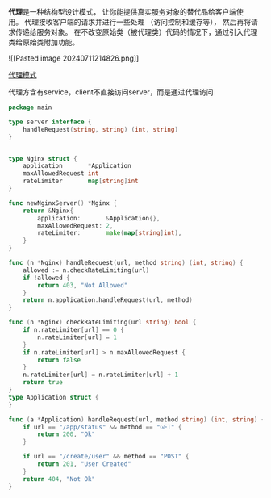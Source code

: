 
**代理**是一种结构型设计模式， 让你能提供真实服务对象的替代品给客户端使用。 代理接收客户端的请求并进行一些处理 （访问控制和缓存等）， 然后再将请求传递给服务对象。
在不改变原始类（被代理类）代码的情况下，通过引入代理类给原始类附加功能。


![[Pasted image 20240711214826.png]]

[代理模式](https://refactoringguru.cn/design-patterns/proxy)

代理方含有service，client不直接访问server，而是通过代理访问





```go
package main

type server interface {
    handleRequest(string, string) (int, string)
}


type Nginx struct {
    application       *Application
    maxAllowedRequest int
    rateLimiter       map[string]int
}

func newNginxServer() *Nginx {
    return &Nginx{
        application:       &Application{},
        maxAllowedRequest: 2,
        rateLimiter:       make(map[string]int),
    }
}

func (n *Nginx) handleRequest(url, method string) (int, string) {
    allowed := n.checkRateLimiting(url)
    if !allowed {
        return 403, "Not Allowed"
    }
    return n.application.handleRequest(url, method)
}

func (n *Nginx) checkRateLimiting(url string) bool {
    if n.rateLimiter[url] == 0 {
        n.rateLimiter[url] = 1
    }
    if n.rateLimiter[url] > n.maxAllowedRequest {
        return false
    }
    n.rateLimiter[url] = n.rateLimiter[url] + 1
    return true
}
type Application struct {
}

func (a *Application) handleRequest(url, method string) (int, string) {
    if url == "/app/status" && method == "GET" {
        return 200, "Ok"
    }

    if url == "/create/user" && method == "POST" {
        return 201, "User Created"
    }
    return 404, "Not Ok"
}
```